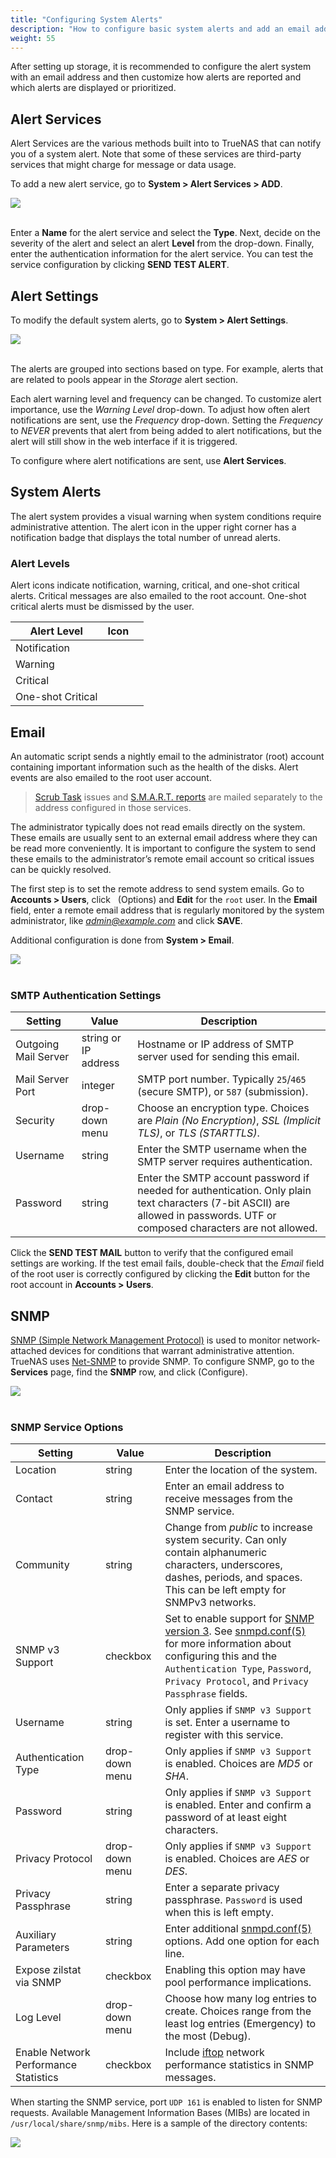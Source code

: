 ```yaml
---
title: "Configuring System Alerts"
description: "How to configure basic system alerts and add an email address for alert notifications."
weight: 55
---
```


After setting up storage, it is recommended to configure the alert system with an email address and then customize how alerts are reported and which alerts are displayed or prioritized.

## Alert Services

Alert Services are the various methods built into to TrueNAS that can notify you of a system alert. Note that some of these services are third-party services that might charge for message or data usage.

To add a new alert service, go to **System > Alert Services > ADD**.

<img src="/images/AlertServiceAdd.png">
<br><br>

Enter a **Name** for the alert service and select the **Type**.
Next, decide on the severity of the alert and select an alert **Level** from the drop-down.
Finally, enter the authentication information for the alert service.
You can test the service configuration by clicking **SEND TEST ALERT**.

## Alert Settings

To modify the default system alerts, go to **System > Alert Settings**.

<img src="/images/AlertSettings.png">
<br><br>

The alerts are grouped into sections based on type.
For example, alerts that are related to pools appear in the *Storage* alert section.

Each alert warning level and frequency can be changed.
To customize alert importance, use the *Warning Level* drop-down.
To adjust how often alert notifications are sent, use the *Frequency* drop-down.
Setting the *Frequency* to *NEVER* prevents that alert from being added to alert notifications, but the alert will still show in the web interface if it is triggered.

To configure where alert notifications are sent, use **Alert Services**.

## System Alerts

The alert system provides a visual warning when system conditions require administrative attention.
The alert icon in the upper right corner has a notification badge that displays the total number of unread alerts.

### Alert Levels

Alert icons indicate notification, warning, critical, and one-shot critical alerts. Critical messages are also emailed to the root account. One-shot critical alerts must be dismissed by the user.

| Alert Level       | Icon |   |
|-------------------|------|---|
| Notification      | <i class="fa fa-info-circle" aria-hidden="true"></i>    |   |
| Warning           | <i class="fas fa-clock" aria-hidden="true"></i>  |   |
| Critical          | <i class="fa fa-exclamation-circle" aria-hidden="true"></i>    |   |
| One-shot Critical | <i class="fa fa-bell" aria-hidden="true"></i>   |   |

## Email

An automatic script sends a nightly email to the administrator (root) account containing important information such as the health of the disks.
Alert events are also emailed to the root user account.


> [Scrub Task](/hub/tasks/scheduled/scrub/) issues and [S.M.A.R.T. reports](/hub/tasks/scheduled/smart/) are mailed separately to the address configured in those services.

The administrator typically does not read emails directly on the system.
These emails are usually sent to an external email address where they can be read more conveniently.
It is important to configure the system to send these emails to the administrator’s remote email account so critical issues can be quickly resolved.

The first step is to set the remote address to send system emails.
Go to **Accounts > Users**, click <i class="fas fa-ellipsis-v" aria-hidden="true" title="Options"></i>&nbsp; (Options) and **Edit** for the `root` user.
In the **Email** field, enter a remote email address that is regularly monitored by the system administrator, like *admin@example.com* and click **SAVE**.

Additional configuration is done from **System > Email**.

<img src="/images/TN-12.0-email.PNG">
<br><br>


### SMTP Authentication Settings

| Setting              | Value                | Description                                                                                                                                                                  |
|----------------------|----------------------|------------------------------------------------------------------------------------------------------------------------------------------------------------------------------|
| Outgoing Mail Server | string or IP address | Hostname or IP address of SMTP server used for sending this email.                                                                                                           |
| Mail Server Port     | integer              | SMTP port number. Typically `25`/`465` (secure SMTP), or `587` (submission).                                                                                                 |
| Security             | drop-down menu       | Choose an encryption type. Choices are *Plain (No Encryption)*, *SSL (Implicit TLS)*, or *TLS (STARTTLS)*.                                                                   |
| Username             | string               | Enter the SMTP username when the SMTP server requires authentication.                                                                                                        |
| Password             | string               | Enter the SMTP account password if needed for authentication. Only plain text characters (7-bit ASCII) are allowed in passwords. UTF or composed characters are not allowed. |


Click the **SEND TEST MAIL** button to verify that the configured email settings are working. If the test email fails, double-check that the *Email* field of the root user is correctly configured by clicking the **Edit** button for the root account in **Accounts > Users**.

## SNMP

[SNMP (Simple Network Management Protocol)](https://tools.ietf.org/html/rfc1157) is used to monitor network-attached devices for conditions that warrant administrative attention.
TrueNAS uses [Net-SNMP](http://net-snmp.sourceforge.net/) to provide SNMP.
To configure SNMP, go to the **Services** page, find the **SNMP** row, and click <i class="fas fa-pen" aria-hidden="true" title="Configure"></i> (Configure).

<img src="/images/SNMPConfigure.png">
<br><br>

### SNMP Service Options

| Setting                               | Value          | Description                                                                                                                                                                                     |
|---------------------------------------|----------------|-------------------------------------------------------------------------------------------------------------------------------------------------------------------------------------------------|
| Location                              | string         | Enter the location of the system.                                                                                                                                                               |
| Contact                               | string         | Enter an email address to receive messages from the SNMP service.                                                                                                                               |
| Community                             | string         | Change from *public* to increase system security. Can only contain alphanumeric characters, underscores, dashes, periods, and spaces. This can be left empty for SNMPv3 networks.                 |
| SNMP v3 Support                       | checkbox       | Set to enable support for [SNMP version 3](https://tools.ietf.org/html/rfc3410). See [snmpd.conf(5)](http://net-snmp.sourceforge.net/docs/man/snmpd.conf.html) for more information about configuring this and the `Authentication Type`, `Password`, `Privacy Protocol`, and `Privacy Passphrase` fields. |
| Username                              | string         | Only applies if `SNMP v3 Support` is set. Enter a username to register with this service.                                                                                                         |
| Authentication Type                   | drop-down menu | Only applies if `SNMP v3 Support` is enabled. Choices are *MD5* or *SHA*.                                                                                                                             |
| Password                              | string         | Only applies if `SNMP v3 Support` is enabled. Enter and confirm a password of at least eight characters.                                                                                          |
| Privacy Protocol                      | drop-down menu | Only applies if `SNMP v3 Support` is enabled. Choices are *AES* or *DES*.                                                                                                                             |
| Privacy Passphrase                    | string         | Enter a separate privacy passphrase. `Password` is used when this is left empty.                                                                                                                  |
| Auxiliary Parameters                  | string         | Enter additional [snmpd.conf(5)](https://www.freebsd.org/cgi/man.cgi?query=snmpd.conf) options. Add one option for each line.                                                                                                                           |
| Expose zilstat via SNMP               | checkbox       | Enabling this option may have pool performance implications.                                                                                                                                    |
| Log Level                             | drop-down menu | Choose how many log entries to create. Choices range from the least log entries (Emergency) to the most (Debug).                                                                                |
| Enable Network Performance Statistics | checkbox       | Include [iftop](https://www.freebsd.org/cgi/man.cgi?query=iftop) network performance statistics in SNMP messages.                                                                                 |

When starting the SNMP service, port `UDP 161` is enabled to listen for SNMP requests.
Available Management Information Bases (MIBs) are located in `/usr/local/share/snmp/mibs`.
Here is a sample of the directory contents:

<img src="/images/SNMP-MibsSample.png">
